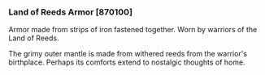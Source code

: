 ### Land of Reeds Armor [870100]

Armor made from strips of iron fastened together. Worn by warriors of the Land of Reeds.

The grimy outer mantle is made from withered reeds from the warrior's birthplace. Perhaps its comforts extend to nostalgic thoughts of home.
